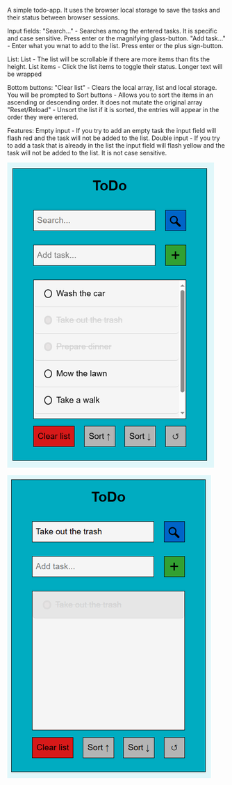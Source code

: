 A simple todo-app. It uses the browser local storage to save the tasks and their status between browser sessions.

Input fields:
"Search..." - Searches among the entered tasks. It is specific and case sensitive. Press enter or the magnifying glass-button.
"Add task..." - Enter what you wnat to add to the list. Press enter or the plus sign-button.

List:
List - The list will be scrollable if there are more items than fits the height.
List items - Click the list items to toggle their status. Longer text will be wrapped

Bottom buttons:
"Clear list" - Clears the local array, list and local storage. You will be prompted to
Sort buttons - Allows you to sort the items in an ascending or descending order. It does not mutate the original array
"Reset/Reload" - Unsort the list if it is sorted, the entries will appear in the order they were entered.

Features:
Empty input - If you try to add an empty task the input field will flash red and the task will not be added to the list.
Double input - If you try to add a task that is already in the list the input field will flash yellow and the task will not be added to the list. It is not case sensitive.

![alt text](./img/image.png)

![alt text](./img/image-1.png)
